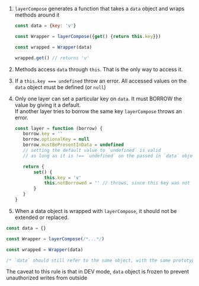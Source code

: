 1. `layerCompose` generates a function that takes a `data` object and wraps methods around it
    ```javascript
    const data = {key: 'v'}
    
    const Wrapper = layerCompose({get() {return this.key}})
    
    const wrapped = Wrapper(data)
    
    wrapped.get() // returns 'v'
    ```

2. Methods access `data` through `this`. That is the only way to access it.

3. If a `this.key === undefined` throw an error. All accessed values on the `data` object must be defined (or `null`)

3. Only one layer can set a particular key on `data`. It must BORROW the value by giving it a default.  
If another layer tries to borrow the same key `layerCompose` throws an error.
    ```javascript
    const layer = function (borrow) {
       borrow.key = ''
       borrow.optionalKey = null
       borrow.mustBePresentInData = undefined
       // setting the default value to `undefined` is valid
       // as long as it is !== `undefined` on the passed in `data` object 
   
       return {
           set() {
               this.key = 'v'
               this.notBorrowed = '' // throws, since this key was not borrowed
           }       
       }
   }
    ```

4. When a data object is wrapped with `layerCompose`, it should not be extended or replaced.
```javascript
const data = {}

const Wrapper = layerCompose(/*...*/)

const wrapped = Wrapper(data)

/* `data` should still refer to the same object, with the same prototype */
```
The caveat to this rule is that in DEV mode, `data` object is frozen to prevent unauthorized writes from outside
